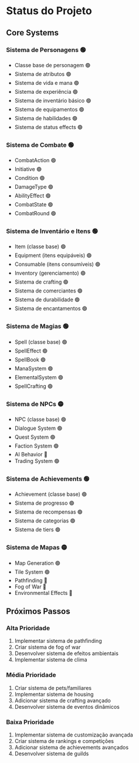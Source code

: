 # Status do Projeto

## Core Systems

### Sistema de Personagens 🟢
- Classe base de personagem 🟢
- Sistema de atributos 🟢
- Sistema de vida e mana 🟢
- Sistema de experiência 🟢
- Sistema de inventário básico 🟢
- Sistema de equipamentos 🟢
- Sistema de habilidades 🟢
- Sistema de status effects 🟢

### Sistema de Combate 🟢
- CombatAction 🟢
- Initiative 🟢
- Condition 🟢
- DamageType 🟢
- AbilityEffect 🟢
- CombatState 🟢
- CombatRound 🟢

### Sistema de Inventário e Itens 🟢
- Item (classe base) 🟢
- Equipment (itens equipáveis) 🟢
- Consumable (itens consumíveis) 🟢
- Inventory (gerenciamento) 🟢
- Sistema de crafting 🟢
- Sistema de comerciantes 🟢
- Sistema de durabilidade 🟢
- Sistema de encantamentos 🟢

### Sistema de Magias 🟢
- Spell (classe base) 🟢
- SpellEffect 🟢
- SpellBook 🟢
- ManaSystem 🟢
- ElementalSystem 🟢
- SpellCrafting 🟢

### Sistema de NPCs 🟡
- NPC (classe base) 🟢
- Dialogue System 🟢
- Quest System 🟢
- Faction System 🟢
- AI Behavior 🔴
- Trading System 🟢

### Sistema de Achievements 🟢
- Achievement (classe base) 🟢
- Sistema de progresso 🟢
- Sistema de recompensas 🟢
- Sistema de categorias 🟢
- Sistema de tiers 🟢

### Sistema de Mapas 🟡
- Map Generation 🟢
- Tile System 🟢
- Pathfinding 🔴
- Fog of War 🔴
- Environmental Effects 🔴

## Próximos Passos

### Alta Prioridade
1. Implementar sistema de pathfinding
2. Criar sistema de fog of war
3. Desenvolver sistema de efeitos ambientais
4. Implementar sistema de clima

### Média Prioridade
1. Criar sistema de pets/familiares
2. Implementar sistema de housing
3. Adicionar sistema de crafting avançado
4. Desenvolver sistema de eventos dinâmicos

### Baixa Prioridade
1. Implementar sistema de customização avançada
2. Criar sistema de rankings e competições
3. Adicionar sistema de achievements avançados
4. Desenvolver sistema de guilds